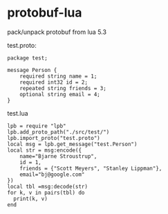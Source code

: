 # protobuf-lua
pack/unpack protobuf from lua 5.3

test.proto:
```
package test;

message Person {
	required string name = 1;
	required int32 id = 2;
	repeated string friends = 3;
	optional string email = 4;
}
```

test.lua
```
lpb = require "lpb"
lpb.add_proto_path("./src/test/")
lpb.import_proto("test.proto")
local msg = lpb.get_message("test.Person")
local str = msg:encode({
	name="Bjarne Stroustrup",
	id = 1,
	friends = {"Scott Meyers", "Stanley Lippman"},
	email="bj@google.com"
})
local tbl =msg:decode(str)
for k, v in pairs(tbl) do
  print(k, v)
end
```
